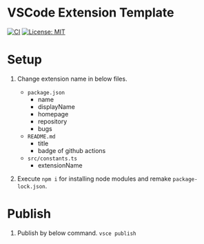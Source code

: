 # VSCode Extension Template

[![CI](https://github.com/k-kuroguro/vscode-extension-template/actions/workflows/main.yaml/badge.svg)](https://github.com/k-kuroguro/vscode-extension-template/actions/workflows/main.yaml)
[![License: MIT](https://img.shields.io/badge/License-MIT-yellow.svg)](https://opensource.org/licenses/MIT)

# Setup

1. Change extension name in below files.
   - `package.json`
      - name
      - displayName
      - homepage
      - repository
      - bugs
   - `README.md`
      - title
      - badge of github actions
   - `src/constants.ts`
      - extensionName

2. Execute `npm i` for installing node modules and remake `package-lock.json`.

# Publish

1. Publish by below command.
   `vsce publish`
